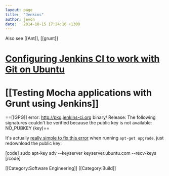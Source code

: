 ```yaml
---
layout: page
title:  "Jenkins"
author: jevon
date:   2014-10-15 17:24:16 +1300
---
```


Also see [[Ant]], [[grunt]]

# <a href="http://www.uvd.co.uk/blog/labs/configuring-jenkins-continuous-integration-server-to-work-with-git/">Configuring Jenkins CI to work with Git on Ubuntu</a>
# [[Testing Mocha applications with Grunt using Jenkins]]

==[[GPG]] error: http://pkg.jenkins-ci.org binary/ Release: The following signatures couldn't be verified because the public key is not available: NO_PUBKEY (key)==

It's actually <a href="http://askubuntu.com/questions/127326/how-to-fix-missing-gpg-keys">really simple to fix this error</a> when running `apt-get upgrade`, just redownload the public key:

[code]
sudo apt-key adv --keyserver keyserver.ubuntu.com --recv-keys <key>
[/code]

[[Category:Software Engineering]]
[[Category:Build]]